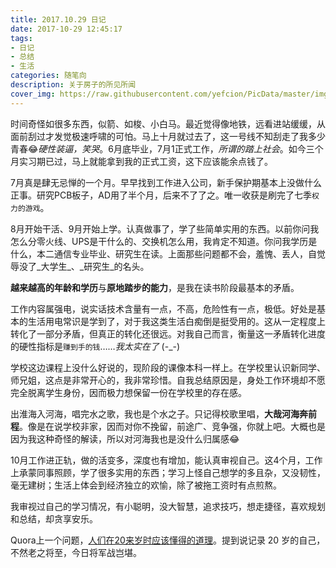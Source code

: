 ```yaml
---
title: 2017.10.29 日记
date: 2017-10-29 12:45:17
tags:
- 日记
- 总结
- 生活
categories: 随笔向
description: 关于房子的所见所闻
cover_img: https://raw.githubusercontent.com/yefcion/PicData/master/img/401-有人住高楼.jpg
---
```




时间奇怪如很多东西，似箭、如梭、小白马。最近觉得像地铁，远看进站缓缓，从面前刮过才发觉极速呼啸的可怕。马上十月就过去了，这一号线不知刮走了我多少青春😂_硬性装逼，笑哭_。6月底毕业，7月1正式工作，_所谓的踏上社会_。如今三个月实习期已过，马上就能拿到我的正式工资，这下应该能余点钱了。

7月真是肆无忌惮的一个月。早早找到工作进入公司，新手保护期基本上没做什么正事。研究PCB板子，AD用了半个月，后来不了了之。唯一收获是刷完了七季`权力的游戏`。

8月开始干活、9月开始上学。认真做事了，学了些简单实用的东西。以前你问我怎么分零火线、UPS是干什么的、交换机怎么用，我肯定不知道。你问我学历是什么，本二通信专业毕业、研究生在读。上面那些问题都不会，羞愧、丢人，自觉辱没了_大学生_、_研究生_的名头。

**越来越高的年龄和学历**与**原地踏步的能力**，是我在读书阶段最基本的矛盾。

工作内容属强电，说实话技术含量有一点，不高，危险性有一点，极低。好处是基本的生活用电常识是学到了，对于我这类生活白痴倒是挺受用的。这从一定程度上转化了一部分矛盾，但真正的转化还很远。对我自己而言，衡量这一矛盾转化进度的硬性指标是`赚到手的钱`……_我太实在了_  (-\_-)

学校这边课程上没什么好说的，现阶段的课像本科一样上。在学校里认识新同学、师兄姐，这点是非常开心的，我非常珍惜。自我总结原因是，身处工作环境却不愿完全脱离学生身份，因而极力想保留一份在学校里的存在感。

出淮海入河海，唱完水之歌，我也是个水之子。只记得校歌里唱，**大哉河海奔前程**。像是在说学校非家，因而对你不挽留，前途广、竞争强，你就上吧。大概也是因为我这种奇怪的解读，所以对河海我也是没什么归属感😂

10月工作进正轨，做的活变多，深度也有增加，能认真审视自己。这4个月，工作上承蒙同事照顾，学了很多实用的东西；学习上怪自己想学的多且杂，又没韧性，毫无建树；生活上体会到经济独立的欢愉，除了被拖工资时有点煎熬。

我审视过自己的学习情况，有小聪明，没大智慧，追求技巧，想走捷径，喜欢规划和总结，却贪享安乐。

Quora上一个问题，[人们在20来岁时应该懂得的道理](http://www.zhangzishi.cc/20171029dl.html)。提到说记录 20 岁的自己，不然老之将至，今日将军战岂堪。